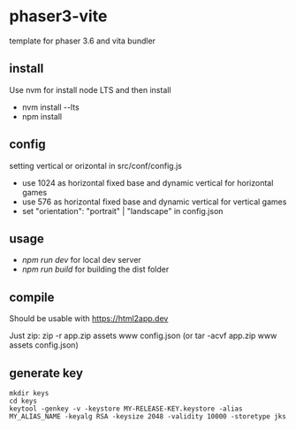 # phaser3-vite

template for phaser 3.6 and vita bundler

## install

Use nvm for install node LTS and then install

- nvm install --lts
- npm install

## config

setting vertical or orizontal in src/conf/config.js

- use 1024 as horizontal fixed base and dynamic vertical for horizontal games
- use 576 as horizontal fixed base and dynamic vertical for vertical games
- set "orientation": "portrait" | "landscape" in config.json

## usage

- *npm run dev* for local dev server
- *npm run build* for building the dist folder

## compile

Should be usable with https://html2app.dev

Just zip: zip -r app.zip assets www config.json (or tar -acvf app.zip www assets config.json)

## generate key

    mkdir keys
    cd keys
    keytool -genkey -v -keystore MY-RELEASE-KEY.keystore -alias MY_ALIAS_NAME -keyalg RSA -keysize 2048 -validity 10000 -storetype jks

